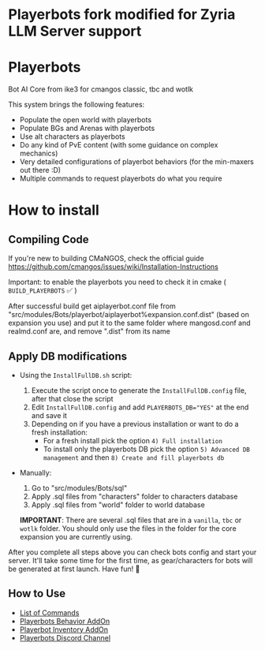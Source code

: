 # Playerbots fork modified for Zyria LLM Server support

# Playerbots
Bot AI Core from ike3 for cmangos classic, tbc and wotlk

This system brings the following features:
- Populate the open world with playerbots
- Populate BGs and Arenas with playerbots
- Use alt characters as playerbots
- Do any kind of PvE content (with some guidance on complex mechanics)
- Very detailed configurations of playerbot behaviors (for the min-maxers out there :D)
- Multiple commands to request playerbots do what you require

# How to install
## Compiling Code
If you're new to building CMaNGOS, check the official guide
https://github.com/cmangos/issues/wiki/Installation-Instructions

Important: to enable the playerbots you need to check it in cmake ( `BUILD_PLAYERBOTS` ✅ )

After successful build get aiplayerbot.conf file from "src/modules/Bots/playerbot/aiplayerbot%expansion.conf.dist" (based on expansion you use) and put it to the same folder where mangosd.conf and realmd.conf are, and remove ".dist" from its name

## Apply DB modifications
- Using the `InstallFullDB.sh` script:
  1. Execute the script once to generate the `InstallFullDB.config` file, after that close the script
  2. Edit `InstallFullDB.config` and add `PLAYERBOTS_DB="YES"` at the end and save it
  3. Depending on if you have a previous installation or want to do a fresh installation:
     - For a fresh install pick the option `4) Full installation`
     - To install only the playerbots DB pick the option `5) Advanced DB management` and then `8) Create and fill playerbots db`

- Manually:
  1.  Go to "src/modules/Bots/sql"
  2.  Apply .sql files from "characters" folder to characters database
  3.  Apply .sql files from "world" folder to world database
  
  **IMPORTANT**: There are several .sql files that are in a `vanilla`, `tbc` or `wotlk` folder. You should only use the files in the folder for the core expansion you are currently using.

After you complete all steps above you can check bots config and start your server. It'll take some time for the first time, as gear/characters for bots will be generated at first launch. Have fun! 🥳

## How to Use
- [List of Commands](https://docs.google.com/document/d/1xIdu5l5lAKLSKhqZ2Hb6vaU8qJgbbLwCw4MxmhCW_gI/edit#heading=h.vsmxe9r82yc7)
- [Playerbots Behavior AddOn](https://github.com/celguar/mangosbot-addon)
- [Playerbot Inventory AddOn](https://github.com/davidonete/mangosbot-EngBags)
- [Playerbots Discord Channel](https://discord.gg/vmjZUnPUdr)

